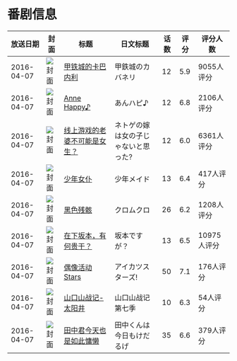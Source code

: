 # 番剧信息

|放送日期|封面|标题|日文标题|话数|评分|评分人数|
|---|---|---|---|---|---|---|
|2016-04-07|![封面](https://lain.bgm.tv/pic/cover/c/4e/0a/118781_ZHz9k.jpg)|[甲铁城的卡巴内利](https://bangumi.tv/subject/118781)|甲鉄城のカバネリ|12|5.9|9055人评分|
|2016-04-07|![封面](https://lain.bgm.tv/pic/cover/c/e4/51/138053_IKcmK.jpg)|[Anne Happy♪](https://bangumi.tv/subject/138053)|あんハピ♪|12|6.8|2106人评分|
|2016-04-07|![封面](https://lain.bgm.tv/pic/cover/c/64/bd/142758_4WO7N.jpg)|[线上游戏的老婆不可能是女生？](https://bangumi.tv/subject/142758)|ネトゲの嫁は女の子じゃないと思った?|12|6.0|6361人评分|
|2016-04-07|![封面](https://lain.bgm.tv/pic/cover/c/4b/90/145355_0LEbt.jpg)|[少年女仆](https://bangumi.tv/subject/145355)|少年メイド|13|6.4|417人评分|
|2016-04-07|![封面](https://lain.bgm.tv/pic/cover/c/0f/fa/159661_070xI.jpg)|[黑色残骸](https://bangumi.tv/subject/159661)|クロムクロ|26|6.2|1208人评分|
|2016-04-07|![封面](https://lain.bgm.tv/pic/cover/c/7c/01/165829_cwSZV.jpg)|[在下坂本，有何贵干？](https://bangumi.tv/subject/165829)|坂本ですが？|13|6.5|10975人评分|
|2016-04-07|![封面](https://lain.bgm.tv/pic/cover/c/29/6e/169274_45Kit.jpg)|[偶像活动Stars](https://bangumi.tv/subject/169274)|アイカツスターズ!|50|7.1|176人评分|
|2016-04-07|![封面](https://lain.bgm.tv/pic/cover/c/75/cd/176619_3vv23.jpg)|[山口山战记-太阳井](https://bangumi.tv/subject/176619)|山口山战记 第七季|10|6.3|54人评分|
|2016-04-07|![封面](https://lain.bgm.tv/pic/cover/c/3d/c8/205737_22Bb8.jpg)|[田中君今天也是如此慵懒](https://bangumi.tv/subject/205737)|田中くんは今日もけだるげ|35|6.6|379人评分|
